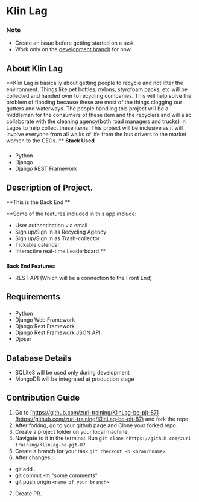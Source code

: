 # Klin Lag

### Note
 - Create an issue before getting started on a task
 - Work only on the [development branch](https://github.com/zuri-training/KlinLag-be-pjt-87/tree/dev) for now

## About Klin Lag
**Klin Lag is basically about getting people to recycle and not litter the environment. Things like pet bottles, nylons, styrofoam packs, etc will be collected and handed over to recycling companies. This will help solve the problem of flooding because these are most of the things clogging our gutters and waterways.
The people handling this project will be a middleman for the consumers of these item and the recyclers and will also collaborate with the cleaning agency(both road managers and trucks) in Lagos to help collect these items. This project will be inclusive as it will involve everyone from all walks of life from the bus drivers to the market women to the CEOs.
**
**Stack Used**

### 
* Python
* Django
* Django REST Framework

## Description of Project.

**This is the Back End **

**Some of the features included in this app include:
  * User authentication via email
  * Sign up/Sign in as Recycling Agency
  * Sign up/Sign in as Trash-collector
  * Tickable calendar
  * Interactive real-time Leaderboard **

### 
**Back End Features:**
* REST API (Which will be a connection to the Front End)


## Requirements

### 
* Python 
* Django Web Framework
* Django Rest Framework
* Django Rest Framework JSON API
* Djoser


## Database Details
* SQLite3 will be used only during development
* MongoDB will be integrated at production stage

## <a name="contribute"></a> Contribution Guide

1. Go to [https://github.com/zuri-training/KlinLag-be-pjt-87](https://github.com/zuri-training/KlinLag-be-pjt-87) and fork the repo.
2. After forking, go to your github page and Clone your forked repo. 
3. Create a project folder on your local machine. 
4. Navigate to it in the terminal. Run `git clone hhttps://github.com/zuri-training/KlinLag-be-pjt-87`.
5. Create a branch for your task `git checkout -b <branchname>`.
6. After changes : 
- git add .
- git commit  -m "some comments"
- git push origin `<name of your branch>`
7. Create PR.



